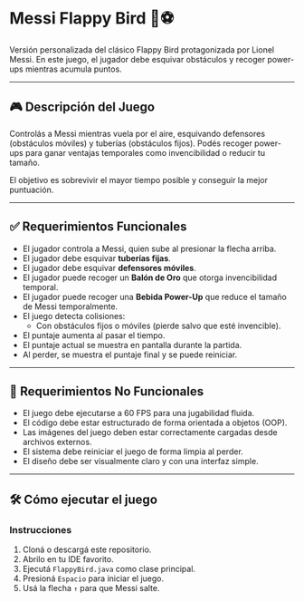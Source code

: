 # Messi Flappy Bird 🐐⚽

Versión personalizada del clásico Flappy Bird protagonizada por Lionel Messi. En este juego, el jugador debe esquivar obstáculos y recoger power-ups mientras acumula puntos.

---

## 🎮 Descripción del Juego

Controlás a Messi mientras vuela por el aire, esquivando defensores (obstáculos móviles) y tuberías (obstáculos fijos). Podés recoger power-ups para ganar ventajas temporales como invencibilidad o reducir tu tamaño.

El objetivo es sobrevivir el mayor tiempo posible y conseguir la mejor puntuación.

---

## ✅ Requerimientos Funcionales

- El jugador controla a Messi, quien sube al presionar la flecha arriba.
- El jugador debe esquivar **tuberías fijas**.
- El jugador debe esquivar **defensores móviles**.
- El jugador puede recoger un **Balón de Oro** que otorga invencibilidad temporal.
- El jugador puede recoger una **Bebida Power-Up** que reduce el tamaño de Messi temporalmente.
- El juego detecta colisiones:
    - Con obstáculos fijos o móviles (pierde salvo que esté invencible).
- El puntaje aumenta al pasar el tiempo.
- El puntaje actual se muestra en pantalla durante la partida.
- Al perder, se muestra el puntaje final y se puede reiniciar.

---

## 📌 Requerimientos No Funcionales

- El juego debe ejecutarse a 60 FPS para una jugabilidad fluida.
- El código debe estar estructurado de forma orientada a objetos (OOP).
- Las imágenes del juego deben estar correctamente cargadas desde archivos externos.
- El sistema debe reiniciar el juego de forma limpia al perder.
- El diseño debe ser visualmente claro y con una interfaz simple.

---

## 🛠️ Cómo ejecutar el juego

### Instrucciones
1. Cloná o descargá este repositorio.
2. Abrilo en tu IDE favorito.
3. Ejecutá `FlappyBird.java` como clase principal.
4. Presioná `Espacio` para iniciar el juego.
5. Usá la flecha `↑` para que Messi salte.

